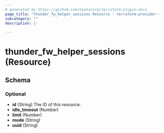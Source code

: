 ```yaml
---
# generated by https://github.com/hashicorp/terraform-plugin-docs
page_title: "thunder_fw_helper_sessions Resource - terraform-provider-thunder"
subcategory: ""
description: |-
  
---
```


# thunder_fw_helper_sessions (Resource)





<!-- schema generated by tfplugindocs -->
## Schema

### Optional

- **id** (String) The ID of this resource.
- **idle_timeout** (Number)
- **limit** (Number)
- **mode** (String)
- **uuid** (String)


